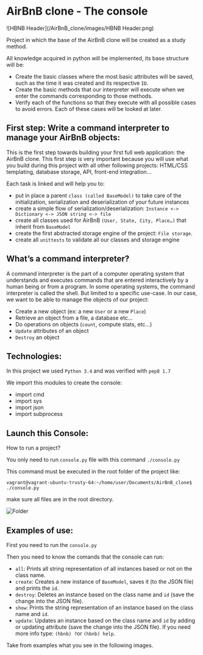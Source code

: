 # AirBnB clone - The console
![HBNB Header](/AirBnB_clone/images/HBNB Header.png)

Project in which the base of the AirBnB clone will be created as a study method.

All knowledge acquired in python will be implemented, its base structure will be:
 - Create the basic classes where the most basic attributes will be saved, such as the time it was created and its respective ```ID```.
 - Create the basic methods that our interpreter will execute when we enter the commands corresponding to those methods.
 - Verify each of the functions so that they execute with all possible cases to avoid errors.
Each of these cases will be looked at later.

## First step: Write a command interpreter to manage your AirBnB objects:
 This is the first step towards building your first full web application: the AirBnB clone. This first step is very important because you will use what you build during this project with all other following projects: HTML/CSS templating, database storage, API, front-end integration…

 Each task is linked and will help you to:
  - put in place a parent ```class (called BaseModel)``` to take care of the initialization, serialization and deserialization of your future instances
  - create a simple flow of serialization/deserialization: ```Instance <-> Dictionary <-> JSON string <-> file```
  - create all classes used for AirBnB ```(User, State, City, Place…)``` that inherit from ```BaseModel```
  - create the first abstracted storage engine of the project: ```File storage```.
  - create all ```unittests``` to validate all our classes and storage engine
## What’s a command interpreter?
A command interpreter is the part of a computer operating system that understands and executes commands that are entered interactively by a human being or from a program. In some operating systems, the command interpreter is called the shell. But limited to a specific use-case. In our case, we want to be able to manage the objects of our project:
 - Create a new object (ex: a new ```User``` or a new ```Place```)
 - Retrieve an object from a file, a database etc…
 - Do operations on objects (```count```, compute stats, etc…)
 - ```Update``` attributes of an object
 - ```Destroy``` an object

## Technologies:
In this project we used ```Python 3.4``` and was verified with ```pep8 1.7```

We import this modules to create the console:
 - import cmd
 - import sys
 - import json
 - import subprocess

## Launch this Console:
How to run a project?

You only need to run ```console.py``` file with this command ```./console.py```

This command must be executed in the root folder of the project like:

```vagrant@vagrant-ubuntu-trusty-64:~/home/user/Documents/AirBnB_clone$ ./console.py```

make sure all files are in the root directory.

![Folder](/AirBnB_clone/images/Folder.png)

## Examples of use:
First you need to run the ```console.py```

Then you need to know the comands that the console can run:
 - ```all```: Prints all string representation of all instances based or not on the class name.
 - ```create```: Creates a new instance of ```BaseModel```, saves it (to the JSON file) and prints the ```id```.
 - ```destroy```: Deletes an instance based on the class name and ```id``` (save the change into the JSON file).
 - ```show```: Prints the string representation of an instance based on the class name and ```id```.
 - ```update```: Updates an instance based on the class name and ```id``` by adding or updating attribute (save the change into the JSON file).
If you need more info type: ```(hbnb) ?```or ```(hbnb) help```.

Take from examples what you see in the following images.
